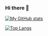 ### Hi there 👋

[![My GitHub stats](https://github-readme-stats-git-master-russssls-projects.vercel.app/api?username=russssl&show=reviews,discussions_started,discussions_answered,prs_merged,prs_merged_percentage&show_icons=true&theme=transparent)](https://github.com/russssl/github-readme-stats)

[![Top Langs](https://github-readme-stats-git-master-russssls-projects.vercel.app/api/top-langs/?username=anuraghazra&show_icons=true&theme=transparent)](https://github.com/russssl/github-readme-stats)
